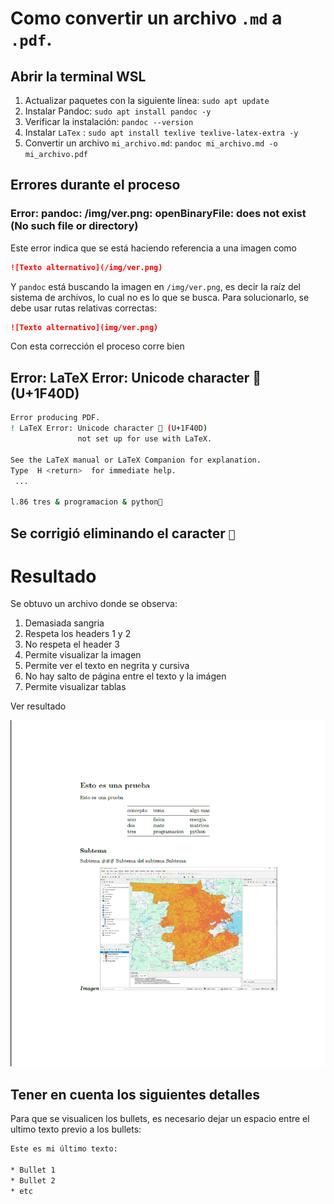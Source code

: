 # Como convertir un archivo `.md` a `.pdf`.

## Abrir la terminal WSL
1. Actualizar paquetes con la siguiente línea: `sudo apt update`
2. Instalar Pandoc: `sudo apt install pandoc -y`
3. Verificar la instalación: `pandoc --version`
4. Instalar `LaTex` : `sudo apt install texlive texlive-latex-extra -y`
5. Convertir un archivo `mi_archivo.md`: `pandoc mi_archivo.md -o mi_archivo.pdf`

## Errores durante el proceso
### Error: pandoc: /img/ver.png: openBinaryFile: does not exist (No such file or directory)
Este error indica que se está haciendo referencia a una imagen como 
```markdown
![Texto alternativo](/img/ver.png)
```
Y `pandoc` está buscando la imagen en `/img/ver.png`, es decir la raíz del sistema de archivos, lo cual no es lo que se busca. Para solucionarlo, se debe usar rutas relativas correctas:
```markdown
![Texto alternativo](img/ver.png)
```

Con esta corrección el proceso corre bien

## Error: LaTeX Error: Unicode character 🐍 (U+1F40D)
```bash
Error producing PDF.
! LaTeX Error: Unicode character 🐍 (U+1F40D)
               not set up for use with LaTeX.

See the LaTeX manual or LaTeX Companion for explanation.
Type  H <return>  for immediate help.
 ...

l.86 tres & programacion & python🐍
```

Se corrigió eliminando el caracter `🐍`
---

# Resultado 
Se obtuvo un archivo donde se observa:
1. Demasiada sangria
2. Respeta los headers 1 y 2
3. No respeta el header 3
4. Permite visualizar la imagen
5. Permite ver el texto en negrita y cursiva
6. No hay salto de página entre el texto y la imágen
7. Permite visualizar tablas

Ver resultado

![](img/2025-06-27_13-20-23.PNG)

## Tener en cuenta los siguientes detalles

Para que se visualicen los bullets, es necesario dejar un espacio entre el ultimo texto previo a los bullets:
```bash
Este es mi último texto:

* Bullet 1
* Bullet 2
* etc
```

